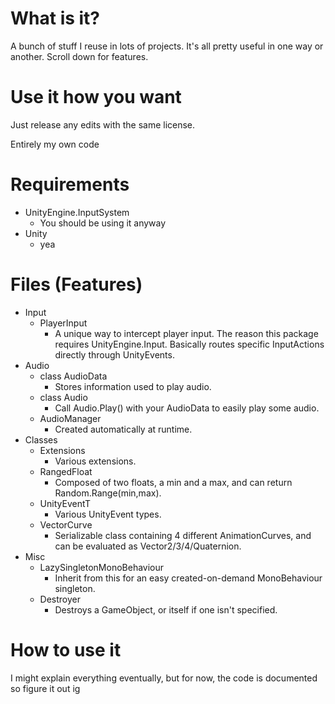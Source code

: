 # What is it?
A bunch of stuff I reuse in lots of projects. It's all pretty useful in one way or another. Scroll down for features.

# Use it how you want
Just release any edits with the same license.

Entirely my own code

# Requirements
* UnityEngine.InputSystem
  * You should be using it anyway
* Unity
  * yea

# Files (Features)
* Input
  * PlayerInput
    * A unique way to intercept player input. The reason this package requires UnityEngine.Input. Basically routes specific InputActions directly through UnityEvents.
* Audio
  * class AudioData
    * Stores information used to play audio.
  * class Audio
    * Call Audio.Play() with your AudioData to easily play some audio.
  * AudioManager
    * Created automatically at runtime.
* Classes
  * Extensions
    * Various extensions.
  * RangedFloat
    * Composed of two floats, a min and a max, and can return Random.Range(min,max).
  * UnityEventT
    * Various UnityEvent types.
  * VectorCurve
    * Serializable class containing 4 different AnimationCurves, and can be evaluated as Vector2/3/4/Quaternion.
* Misc
  * LazySingletonMonoBehaviour
    * Inherit from this for an easy created-on-demand MonoBehaviour singleton.
  * Destroyer
    * Destroys a GameObject, or itself if one isn't specified.

# How to use it
I might explain everything eventually, but for now, the code is documented so figure it out ig
